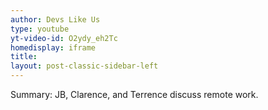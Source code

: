 ```yaml
---
author: Devs Like Us
type: youtube
yt-video-id: O2ydy_eh2Tc
homedisplay: iframe
title: 
layout: post-classic-sidebar-left 
---
```

Summary: JB, Clarence, and Terrence discuss remote work.
